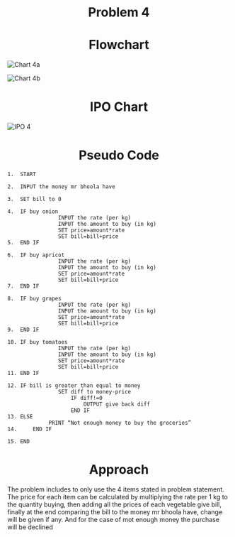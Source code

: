 <h1 align=center> <b>Problem 4</b>


<h1 align=center>Flowchart</h1>

![Chart 4a](https://github.com/user-attachments/assets/79251bc3-801f-40bd-8635-b91a42a19a79)

![Chart 4b](https://github.com/user-attachments/assets/6f9a7926-96a5-4c83-9199-7f2d0632fdcb)



<h1 align=center>IPO Chart</h1>

![IPO 4](https://github.com/user-attachments/assets/75867a01-ff4b-4653-a3e0-148699cb8723)


<h1 align=center>Pseudo Code</h1>

```
1.	START

2.	INPUT the money mr bhoola have 

3.	SET bill to 0

4.	IF buy onion 
                INPUT the rate (per kg)
                INPUT the amount to buy (in kg) 
                SET price=amount*rate
                SET bill=bill+price
5.	END IF 

6.	IF buy apricot 
                INPUT the rate (per kg)
                INPUT the amount to buy (in kg) 
                SET price=amount*rate
                SET bill=bill+price
7.	END IF 

8.	IF buy grapes
                INPUT the rate (per kg)
                INPUT the amount to buy (in kg) 
                SET price=amount*rate
                SET bill=bill+price
9.	END IF 

10.	IF buy tomatoes 
                INPUT the rate (per kg)
                INPUT the amount to buy (in kg) 
                SET price=amount*rate
                SET bill=bill+price
11.	END IF 

12.	IF bill is greater than equal to money
                SET diff to money-price
                    IF diff!=0
                        OUTPUT give back diff 
                    END IF 
13.	ELSE 
             PRINT “Not enough money to buy the groceries”
14.     END IF 

15.	END 

```

<h1 align=center>Approach</h1>

The problem includes to only use the 4 items stated in problem statement. The price for each item can be calculated by multiplying the rate per 1 kg to the quantity buying, then adding all the prices of each vegetable give bill, finally at the end comparing the bill to the money mr bhoola have, change will be given if any. And for the case of mot enough money the purchase will be declined
